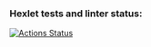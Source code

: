 ### Hexlet tests and linter status:
[![Actions Status](https://github.com/V-Leonteva-web/qa-engineer-project-84/actions/workflows/hexlet-check.yml/badge.svg)](https://github.com/V-Leonteva-web/qa-engineer-project-84/actions)